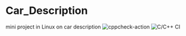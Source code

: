 # Car_Description
mini project in Linux on car description
![cppcheck-action](https://github.com/99002588/CarDescription/workflows/cppcheck-action/badge.svg)
![C/C++ CI](https://github.com/99002588/CarDescription/workflows/C/C++%20CI/badge.svg)
